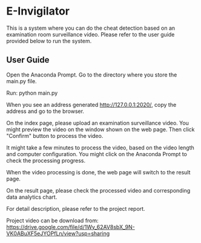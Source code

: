 # E-Invigilator
This is a system where you can do the cheat detection based on an examination room surveillance video. Please refer to the user guide provided below to run the system.

## User Guide
Open the Anaconda Prompt. Go to the directory where you store the main.py file.

Run: python main.py

When you see an address generated http://127.0.0.1:2020/, copy the address and go to the browser.

On the index page, please upload an examination surveillance video. You might preview the video on the window shown on the web page. Then click "Confirm" button to process the video.

It might take a few minutes to process the video, based on the video length and computer configuration. You might click on the Anaconda Prompt to check the processing progress.

When the video processing is done, the web page will switch to the result page.

On the result page, please check the processed video and corresponding data analytics chart.

For detail description, please refer to the project report.

Project video can be download from: https://drive.google.com/file/d/1Wy_62AV8sbX_9N-VK0ABuXF5eJYOPfLn/view?usp=sharing
